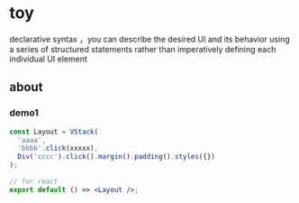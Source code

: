 # toy

declarative syntax ，you can describe the desired UI and its behavior using a series of structured statements rather than imperatively defining each individual UI element

## about

### demo1

```js
const Layout = VStack(
  'aaaa',
  'bbbb'.click(xxxxx),
  Div('cccc').click().margin().padding().styles({})
);
```

```jsx
// for react
export default () => <Layout />;
```
